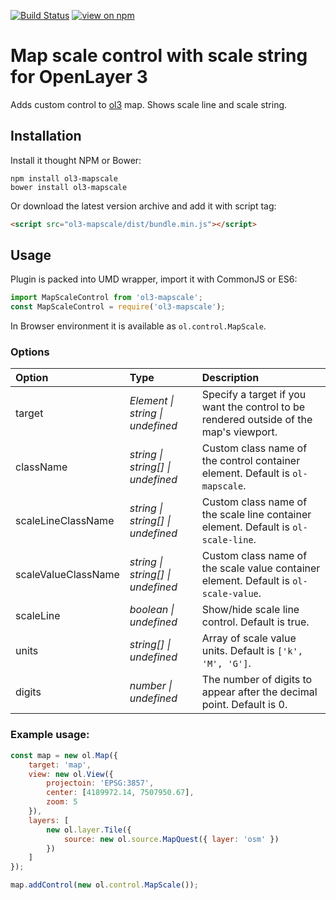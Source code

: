[![Build Status](https://travis-ci.org/ghettovoice/ol3-mapscale.svg?branch=master)](https://travis-ci.org/ghettovoice/ol3-mapscale)
[![view on npm](http://img.shields.io/npm/v/ol3-mapscale.svg)](https://www.npmjs.org/package/ol3-mapscale)

# Map scale control with scale string for OpenLayer 3

Adds custom control to [ol3](https://github.com/openlayers/ol3) map. Shows scale line and scale string.

## Installation

Install it thought NPM or Bower:

```shell
npm install ol3-mapscale
bower install ol3-mapscale
```

Or download the latest version archive and add it with script tag:

```html
<script src="ol3-mapscale/dist/bundle.min.js"></script>
```

## Usage

Plugin is packed into UMD wrapper, import it with CommonJS or ES6:

```js
import MapScaleControl from 'ol3-mapscale';
const MapScaleControl = require('ol3-mapscale');
```

In Browser environment it is available as `ol.control.MapScale`.

### Options

| Option              | Type                                      | Description                                                                            |
|:--------------------|:------------------------------------------|:---------------------------------------------------------------------------------------|
| target              | _Element &#124; string &#124; undefined_  | Specify a target if you want the control to be rendered outside of the map's viewport. |
| className           | _string &#124; string[] &#124; undefined_ | Custom class name of the control container element. Default is `ol-mapscale`.          |
| scaleLineClassName  | _string &#124; string[] &#124; undefined_ | Custom class name of the scale line container element. Default is `ol-scale-line`.     |
| scaleValueClassName | _string &#124; string[] &#124; undefined_ | Custom class name of the scale value container element. Default is `ol-scale-value`.   |
| scaleLine           | _boolean &#124; undefined_                | Show/hide scale line control. Default is true.                                         |
| units               | _string[] &#124; undefined_               | Array of scale value units. Default is `['k', 'M', 'G']`.                              |
| digits              | _number &#124; undefined_                 | The number of digits to appear after the decimal point. Default is 0.                               |

### Example usage:
```js
const map = new ol.Map({
    target: 'map',
    view: new ol.View({
        projectoin: 'EPSG:3857',
        center: [4189972.14, 7507950.67],
        zoom: 5
    }),
    layers: [
        new ol.layer.Tile({
            source: new ol.source.MapQuest({ layer: 'osm' })
        })
    ]
});

map.addControl(new ol.control.MapScale());
```
